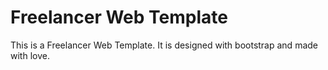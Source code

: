 # Freelancer Web Template
This is a Freelancer Web Template. It is designed with bootstrap and made with love.

